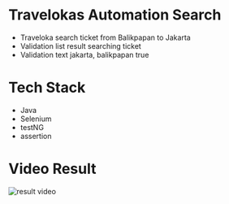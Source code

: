 # Travelokas Automation Search
- Traveloka search ticket from Balikpapan to Jakarta
- Validation list result searching ticket
- Validation text jakarta, balikpapan true
# Tech Stack
- Java
- Selenium
- testNG
- assertion
# Video Result
![result video](./record/video.gif)
